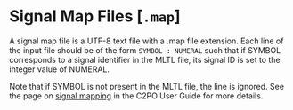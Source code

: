 # Signal Map Files [`.map`]

A signal map file is a UTF-8 text file with a .map file extension. Each line of the input file
should be of the form `SYMBOL : NUMERAL` such that if SYMBOL corresponds to a signal identifier in
the MLTL file, its signal ID is set to the integer value of NUMERAL.

Note that if SYMBOL is not present in the MLTL file, the line is ignored. See the page on [signal
mapping](../../../compiler/docs/signal_mapping.md) in the C2PO User Guide for more details.
